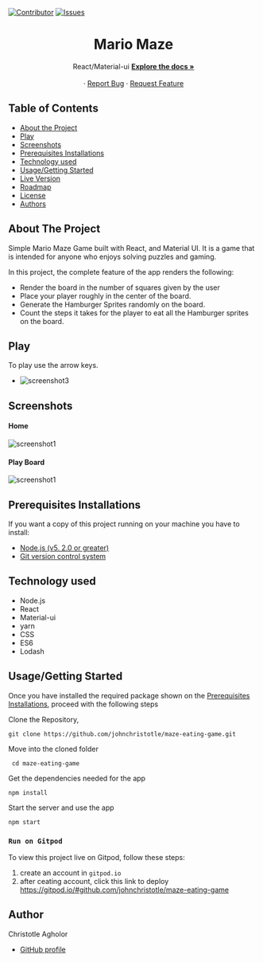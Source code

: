 [![Contributor][contributor-shield]][contributor-url]
[![Issues][issues-shield]][issues-url]
<br />

<p align="center">
  <h1 align="center">Mario Maze </h1>
  <p align="center">
    React/Material-ui
    <a href="https://github.com/johnchristotle/maze-eating-game.git"><strong>Explore the docs »</strong></a>
    <br />
    <br />
    ·
    <a href="https://github.com/johnchristotle/maze-eating-game/issues">Report Bug</a>
    ·
    <a href="https://github.com/johnchristotle/maze-eating-game/issues">Request Feature</a>
  </p>
</p>

<!-- TABLE OF CONTENTS -->

## Table of Contents

- [About the Project](#about-the-project)
- [Play](#Play)
- [Screenshots](#screenshots)
- [Prerequisites Installations](#prerequisites-installations)
- [Technology used](#technology-used)
- [Usage/Getting Started](#how-to-Use)
- [Live Version](#live-version)
- [Roadmap](#roadmap)
- [License](#license)
- [Authors](#authors)

<!-- ABOUT THE PROJECT -->

## About The Project

Simple Mario Maze Game built with React, and Material UI. It is a game that is intended for anyone who enjoys solving puzzles and gaming.

In this project, the complete feature of the app renders the following:

- Render the board in the number of squares given by the user
- Place your player roughly in the center of the board.
- Generate the Hamburger Sprites randomly on the board.
- Count the steps it takes for the player to eat all the Hamburger sprites on the board.

## Play

To play use the arrow keys.

- <img src="./screenshot/keys.png" alt="screenshot3"/>

## Screenshots

#### Home

<img src="./screenshot/entry.jpeg" alt="screenshot1"/>

#### Play Board

<img src="./screenshot/entry2.jpeg" alt="screenshot1"/>

## Prerequisites Installations

<p>If you want a copy of this project running on your machine you have to install:</p>

- <a href="https://nodejs.org/en/">Node.js (v5. 2.0 or greater)</a>
- <a href="https://git-scm.com/downloads">Git version control system</a>

## Technology used

- Node.js
- React
- Material-ui
- yarn
- CSS
- ES6
- Lodash

## Usage/Getting Started

Once you have installed the required package shown on the [Prerequisites Installations](#required-installations), proceed with the following steps

Clone the Repository,

```Shell
git clone https://github.com/johnchristotle/maze-eating-game.git
```

Move into the cloned folder

```Shell
 cd maze-eating-game
```

Get the dependencies needed for the app

```Shell
npm install
```

Start the server and use the app

```Shell
npm start
```

### `Run on Gitpod`

To view this project live on Gitpod, follow these steps:

1. create an account in ``` gitpod.io ```
2. after ceating account, click this link to deploy https://gitpod.io/#github.com/johnchristotle/maze-eating-game

## Author

Christotle Agholor

- [GitHub profile](https://github.com/johnchristotle)

<!-- MARKDOWN LINKS & IMAGES -->
<!-- https://www.markdownguide.org/basic-syntax/#reference-style-links -->

[contributor-shield]: https://img.shields.io/badge/Contributors-1-%2300ff00
[contributor-url]: https://github.com/johnchristotle/maze-eating-game/graphs/contributors
[issues-shield]: https://img.shields.io/badge/issues-0-%2300ff00
[issues-url]: https://github.com/johnchristotle/maze-eating-game/issues/
